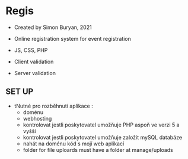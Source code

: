 # Regis

- Created by Simon Buryan, 2021

- Online registration system for event registration
- JS, CSS, PHP
- Client validation
- Server validation

## SET UP
- tNutné pro rozběhnutí aplikace : 
	* doménu
	* webhosting 
	* kontrolovat jestli poskytovatel umožňuje PHP aspoň ve verzi 5 a vyšší
	* kontrolovat jestli poskytovatel umožňuje založit mySQL databáze 
	* nahát na doménu kód s mojí web aplikací
  - folder for file uploards must have a folder at manage/uploads



